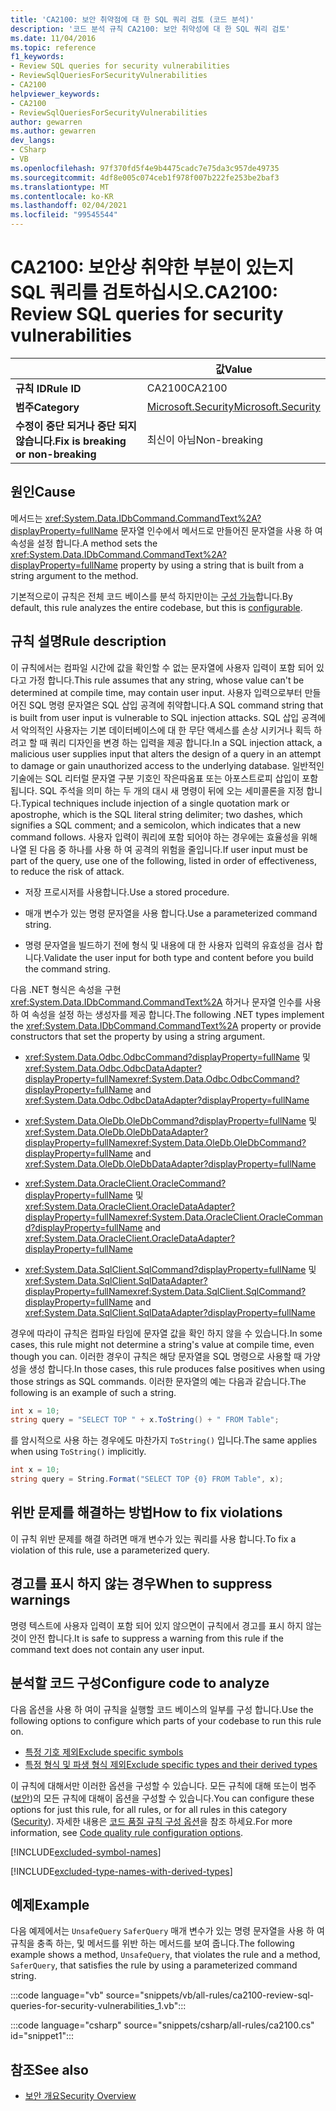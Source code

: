 ```yaml
---
title: 'CA2100: 보안 취약점에 대 한 SQL 쿼리 검토 (코드 분석)'
description: '코드 분석 규칙 CA2100: 보안 취약성에 대 한 SQL 쿼리 검토'
ms.date: 11/04/2016
ms.topic: reference
f1_keywords:
- Review SQL queries for security vulnerabilities
- ReviewSqlQueriesForSecurityVulnerabilities
- CA2100
helpviewer_keywords:
- CA2100
- ReviewSqlQueriesForSecurityVulnerabilities
author: gewarren
ms.author: gewarren
dev_langs:
- CSharp
- VB
ms.openlocfilehash: 97f370fd5f4e9b4475cadc7e75da3c957de49735
ms.sourcegitcommit: 4df8e005c074ceb1f978f007b222fe253be2baf3
ms.translationtype: MT
ms.contentlocale: ko-KR
ms.lasthandoff: 02/04/2021
ms.locfileid: "99545544"
---
```

# <a name="ca2100-review-sql-queries-for-security-vulnerabilities"></a><span data-ttu-id="ddbfc-103">CA2100: 보안상 취약한 부분이 있는지 SQL 쿼리를 검토하십시오.</span><span class="sxs-lookup"><span data-stu-id="ddbfc-103">CA2100: Review SQL queries for security vulnerabilities</span></span>

| | <span data-ttu-id="ddbfc-104">값</span><span class="sxs-lookup"><span data-stu-id="ddbfc-104">Value</span></span> |
|-|-|
| <span data-ttu-id="ddbfc-105">**규칙 ID**</span><span class="sxs-lookup"><span data-stu-id="ddbfc-105">**Rule ID**</span></span> |<span data-ttu-id="ddbfc-106">CA2100</span><span class="sxs-lookup"><span data-stu-id="ddbfc-106">CA2100</span></span>|
| <span data-ttu-id="ddbfc-107">**범주**</span><span class="sxs-lookup"><span data-stu-id="ddbfc-107">**Category**</span></span> |[<span data-ttu-id="ddbfc-108">Microsoft.Security</span><span class="sxs-lookup"><span data-stu-id="ddbfc-108">Microsoft.Security</span></span>](security-warnings.md)|
| <span data-ttu-id="ddbfc-109">**수정이 중단 되거나 중단 되지 않습니다.**</span><span class="sxs-lookup"><span data-stu-id="ddbfc-109">**Fix is breaking or non-breaking**</span></span> |<span data-ttu-id="ddbfc-110">최신이 아님</span><span class="sxs-lookup"><span data-stu-id="ddbfc-110">Non-breaking</span></span>|

## <a name="cause"></a><span data-ttu-id="ddbfc-111">원인</span><span class="sxs-lookup"><span data-stu-id="ddbfc-111">Cause</span></span>

<span data-ttu-id="ddbfc-112">메서드는 <xref:System.Data.IDbCommand.CommandText%2A?displayProperty=fullName> 문자열 인수에서 메서드로 만들어진 문자열을 사용 하 여 속성을 설정 합니다.</span><span class="sxs-lookup"><span data-stu-id="ddbfc-112">A method sets the <xref:System.Data.IDbCommand.CommandText%2A?displayProperty=fullName> property by using a string that is built from a string argument to the method.</span></span>

<span data-ttu-id="ddbfc-113">기본적으로이 규칙은 전체 코드 베이스를 분석 하지만이는 [구성 가능](#configure-code-to-analyze)합니다.</span><span class="sxs-lookup"><span data-stu-id="ddbfc-113">By default, this rule analyzes the entire codebase, but this is [configurable](#configure-code-to-analyze).</span></span>

## <a name="rule-description"></a><span data-ttu-id="ddbfc-114">규칙 설명</span><span class="sxs-lookup"><span data-stu-id="ddbfc-114">Rule description</span></span>

<span data-ttu-id="ddbfc-115">이 규칙에서는 컴파일 시간에 값을 확인할 수 없는 문자열에 사용자 입력이 포함 되어 있다고 가정 합니다.</span><span class="sxs-lookup"><span data-stu-id="ddbfc-115">This rule assumes that any string, whose value can't be determined at compile time, may contain user input.</span></span> <span data-ttu-id="ddbfc-116">사용자 입력으로부터 만들어진 SQL 명령 문자열은 SQL 삽입 공격에 취약합니다.</span><span class="sxs-lookup"><span data-stu-id="ddbfc-116">A SQL command string that is built from user input is vulnerable to SQL injection attacks.</span></span> <span data-ttu-id="ddbfc-117">SQL 삽입 공격에서 악의적인 사용자는 기본 데이터베이스에 대 한 무단 액세스를 손상 시키거나 획득 하려고 할 때 쿼리 디자인을 변경 하는 입력을 제공 합니다.</span><span class="sxs-lookup"><span data-stu-id="ddbfc-117">In a SQL injection attack, a malicious user supplies input that alters the design of a query in an attempt to damage or gain unauthorized access to the underlying database.</span></span> <span data-ttu-id="ddbfc-118">일반적인 기술에는 SQL 리터럴 문자열 구분 기호인 작은따옴표 또는 아포스트로피 삽입이 포함 됩니다. SQL 주석을 의미 하는 두 개의 대시 새 명령이 뒤에 오는 세미콜론을 지정 합니다.</span><span class="sxs-lookup"><span data-stu-id="ddbfc-118">Typical techniques include injection of a single quotation mark or apostrophe, which is the SQL literal string delimiter; two dashes, which signifies a SQL comment; and a semicolon, which indicates that a new command follows.</span></span> <span data-ttu-id="ddbfc-119">사용자 입력이 쿼리에 포함 되어야 하는 경우에는 효율성을 위해 나열 된 다음 중 하나를 사용 하 여 공격의 위험을 줄입니다.</span><span class="sxs-lookup"><span data-stu-id="ddbfc-119">If user input must be part of the query, use one of the following, listed in order of effectiveness, to reduce the risk of attack.</span></span>

- <span data-ttu-id="ddbfc-120">저장 프로시저를 사용합니다.</span><span class="sxs-lookup"><span data-stu-id="ddbfc-120">Use a stored procedure.</span></span>

- <span data-ttu-id="ddbfc-121">매개 변수가 있는 명령 문자열을 사용 합니다.</span><span class="sxs-lookup"><span data-stu-id="ddbfc-121">Use a parameterized command string.</span></span>

- <span data-ttu-id="ddbfc-122">명령 문자열을 빌드하기 전에 형식 및 내용에 대 한 사용자 입력의 유효성을 검사 합니다.</span><span class="sxs-lookup"><span data-stu-id="ddbfc-122">Validate the user input for both type and content before you build the command string.</span></span>

<span data-ttu-id="ddbfc-123">다음 .NET 형식은 속성을 구현 <xref:System.Data.IDbCommand.CommandText%2A> 하거나 문자열 인수를 사용 하 여 속성을 설정 하는 생성자를 제공 합니다.</span><span class="sxs-lookup"><span data-stu-id="ddbfc-123">The following .NET types implement the <xref:System.Data.IDbCommand.CommandText%2A> property or provide constructors that set the property by using a string argument.</span></span>

- <span data-ttu-id="ddbfc-124"><xref:System.Data.Odbc.OdbcCommand?displayProperty=fullName> 및 <xref:System.Data.Odbc.OdbcDataAdapter?displayProperty=fullName></span><span class="sxs-lookup"><span data-stu-id="ddbfc-124"><xref:System.Data.Odbc.OdbcCommand?displayProperty=fullName> and <xref:System.Data.Odbc.OdbcDataAdapter?displayProperty=fullName></span></span>

- <span data-ttu-id="ddbfc-125"><xref:System.Data.OleDb.OleDbCommand?displayProperty=fullName> 및 <xref:System.Data.OleDb.OleDbDataAdapter?displayProperty=fullName></span><span class="sxs-lookup"><span data-stu-id="ddbfc-125"><xref:System.Data.OleDb.OleDbCommand?displayProperty=fullName> and <xref:System.Data.OleDb.OleDbDataAdapter?displayProperty=fullName></span></span>

- <span data-ttu-id="ddbfc-126"><xref:System.Data.OracleClient.OracleCommand?displayProperty=fullName> 및 <xref:System.Data.OracleClient.OracleDataAdapter?displayProperty=fullName></span><span class="sxs-lookup"><span data-stu-id="ddbfc-126"><xref:System.Data.OracleClient.OracleCommand?displayProperty=fullName> and <xref:System.Data.OracleClient.OracleDataAdapter?displayProperty=fullName></span></span>

- <span data-ttu-id="ddbfc-127"><xref:System.Data.SqlClient.SqlCommand?displayProperty=fullName> 및 <xref:System.Data.SqlClient.SqlDataAdapter?displayProperty=fullName></span><span class="sxs-lookup"><span data-stu-id="ddbfc-127"><xref:System.Data.SqlClient.SqlCommand?displayProperty=fullName> and <xref:System.Data.SqlClient.SqlDataAdapter?displayProperty=fullName></span></span>

<span data-ttu-id="ddbfc-128">경우에 따라이 규칙은 컴파일 타임에 문자열 값을 확인 하지 않을 수 있습니다.</span><span class="sxs-lookup"><span data-stu-id="ddbfc-128">In some cases, this rule might not determine a string's value at compile time, even though you can.</span></span> <span data-ttu-id="ddbfc-129">이러한 경우이 규칙은 해당 문자열을 SQL 명령으로 사용할 때 가양성을 생성 합니다.</span><span class="sxs-lookup"><span data-stu-id="ddbfc-129">In those cases, this rule produces false positives when using those strings as SQL commands.</span></span> <span data-ttu-id="ddbfc-130">이러한 문자열의 예는 다음과 같습니다.</span><span class="sxs-lookup"><span data-stu-id="ddbfc-130">The following is an example of such a string.</span></span>

```csharp
int x = 10;
string query = "SELECT TOP " + x.ToString() + " FROM Table";
```

<span data-ttu-id="ddbfc-131">를 암시적으로 사용 하는 경우에도 마찬가지 `ToString()` 입니다.</span><span class="sxs-lookup"><span data-stu-id="ddbfc-131">The same applies when using `ToString()` implicitly.</span></span>

```csharp
int x = 10;
string query = String.Format("SELECT TOP {0} FROM Table", x);
```

## <a name="how-to-fix-violations"></a><span data-ttu-id="ddbfc-132">위반 문제를 해결하는 방법</span><span class="sxs-lookup"><span data-stu-id="ddbfc-132">How to fix violations</span></span>

<span data-ttu-id="ddbfc-133">이 규칙 위반 문제를 해결 하려면 매개 변수가 있는 쿼리를 사용 합니다.</span><span class="sxs-lookup"><span data-stu-id="ddbfc-133">To fix a violation of this rule, use a parameterized query.</span></span>

## <a name="when-to-suppress-warnings"></a><span data-ttu-id="ddbfc-134">경고를 표시 하지 않는 경우</span><span class="sxs-lookup"><span data-stu-id="ddbfc-134">When to suppress warnings</span></span>

<span data-ttu-id="ddbfc-135">명령 텍스트에 사용자 입력이 포함 되어 있지 않으면이 규칙에서 경고를 표시 하지 않는 것이 안전 합니다.</span><span class="sxs-lookup"><span data-stu-id="ddbfc-135">It is safe to suppress a warning from this rule if the command text does not contain any user input.</span></span>

## <a name="configure-code-to-analyze"></a><span data-ttu-id="ddbfc-136">분석할 코드 구성</span><span class="sxs-lookup"><span data-stu-id="ddbfc-136">Configure code to analyze</span></span>

<span data-ttu-id="ddbfc-137">다음 옵션을 사용 하 여이 규칙을 실행할 코드 베이스의 일부를 구성 합니다.</span><span class="sxs-lookup"><span data-stu-id="ddbfc-137">Use the following options to configure which parts of your codebase to run this rule on.</span></span>

- [<span data-ttu-id="ddbfc-138">특정 기호 제외</span><span class="sxs-lookup"><span data-stu-id="ddbfc-138">Exclude specific symbols</span></span>](#exclude-specific-symbols)
- [<span data-ttu-id="ddbfc-139">특정 형식 및 파생 형식 제외</span><span class="sxs-lookup"><span data-stu-id="ddbfc-139">Exclude specific types and their derived types</span></span>](#exclude-specific-types-and-their-derived-types)

<span data-ttu-id="ddbfc-140">이 규칙에 대해서만 이러한 옵션을 구성할 수 있습니다. 모든 규칙에 대해 또는이 범주 ([보안](security-warnings.md))의 모든 규칙에 대해이 옵션을 구성할 수 있습니다.</span><span class="sxs-lookup"><span data-stu-id="ddbfc-140">You can configure these options for just this rule, for all rules, or for all rules in this category ([Security](security-warnings.md)).</span></span> <span data-ttu-id="ddbfc-141">자세한 내용은 [코드 품질 규칙 구성 옵션](../code-quality-rule-options.md)을 참조 하세요.</span><span class="sxs-lookup"><span data-stu-id="ddbfc-141">For more information, see [Code quality rule configuration options](../code-quality-rule-options.md).</span></span>

[!INCLUDE[excluded-symbol-names](~/includes/code-analysis/excluded-symbol-names.md)]

[!INCLUDE[excluded-type-names-with-derived-types](~/includes/code-analysis/excluded-type-names-with-derived-types.md)]

## <a name="example"></a><span data-ttu-id="ddbfc-142">예제</span><span class="sxs-lookup"><span data-stu-id="ddbfc-142">Example</span></span>

<span data-ttu-id="ddbfc-143">다음 예제에서는 `UnsafeQuery` `SaferQuery` 매개 변수가 있는 명령 문자열을 사용 하 여 규칙을 충족 하는, 및 메서드를 위반 하는 메서드를 보여 줍니다.</span><span class="sxs-lookup"><span data-stu-id="ddbfc-143">The following example shows a method, `UnsafeQuery`, that violates the rule and a method, `SaferQuery`, that satisfies the rule by using a parameterized command string.</span></span>

:::code language="vb" source="snippets/vb/all-rules/ca2100-review-sql-queries-for-security-vulnerabilities_1.vb":::

:::code language="csharp" source="snippets/csharp/all-rules/ca2100.cs" id="snippet1":::

## <a name="see-also"></a><span data-ttu-id="ddbfc-144">참조</span><span class="sxs-lookup"><span data-stu-id="ddbfc-144">See also</span></span>

- [<span data-ttu-id="ddbfc-145">보안 개요</span><span class="sxs-lookup"><span data-stu-id="ddbfc-145">Security Overview</span></span>](../../../framework/data/adonet/security-overview.md)
